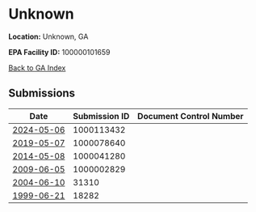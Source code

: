 # Unknown

**Location:** Unknown, GA

**EPA Facility ID:** 100000101659

[Back to GA Index](../../index.md)

## Submissions

| Date | Submission ID | Document Control Number |
|------|--------------|-------------------------|
| [2024-05-06](submissions/1000113432.md) | 1000113432 |  |
| [2019-05-07](submissions/1000078640.md) | 1000078640 |  |
| [2014-05-08](submissions/1000041280.md) | 1000041280 |  |
| [2009-06-05](submissions/1000002829.md) | 1000002829 |  |
| [2004-06-10](submissions/31310.md) | 31310 |  |
| [1999-06-21](submissions/18282.md) | 18282 |  |
